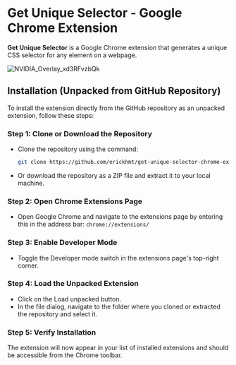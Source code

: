 # Get Unique Selector - Google Chrome Extension

**Get Unique Selector** is a Google Chrome extension that generates a unique CSS selector for any element on a webpage.

![NVIDIA_Overlay_xd3RFvzbQk](https://github.com/user-attachments/assets/0b744a0c-725d-47c8-bf20-c69c541d2110)

## Installation (Unpacked from GitHub Repository)

To install the extension directly from the GitHub repository as an unpacked extension, follow these steps:

### Step 1: Clone or Download the Repository
- Clone the repository using the command:  
  ```bash
  git clone https://github.com/erickhmt/get-unique-selector-chrome-extension.git
  ```
- Or download the repository as a ZIP file and extract it to your local machine.

### Step 2: Open Chrome Extensions Page
- Open Google Chrome and navigate to the extensions page by entering this in the address bar: ``` chrome://extensions/ ```

### Step 3: Enable Developer Mode
- Toggle the Developer mode switch in the extensions page's top-right corner.

### Step 4: Load the Unpacked Extension
- Click on the Load unpacked button.
- In the file dialog, navigate to the folder where you cloned or extracted the repository and select it.

### Step 5: Verify Installation
The extension will now appear in your list of installed extensions and should be accessible from the Chrome toolbar.
